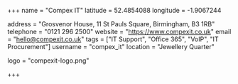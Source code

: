 +++
name = "Compex IT"
latitude = 52.4854088
longitude = -1.9067244

address = "Grosvenor House, 11 St Pauls Square, Birmingham, B3 1RB"
telephone = "0121 296 2500"
website = "https://www.compexit.co.uk"
email = "hello@compexit.co.uk"
tags = ["IT Support", "Office 365", "VoIP", "IT Procurement"]
username = "compex_it"
location = "Jewellery Quarter"

logo = "compexit-logo.png"

+++
